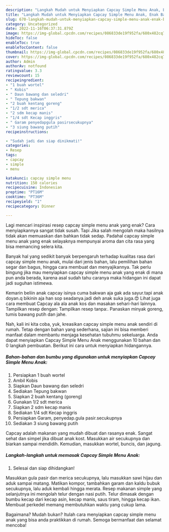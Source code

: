 ```yaml
---
description: "Langkah Mudah untuk Menyiapkan Capcay Simple Menu Anak, Enak Banget"
title: "Langkah Mudah untuk Menyiapkan Capcay Simple Menu Anak, Enak Banget"
slug: 670-langkah-mudah-untuk-menyiapkan-capcay-simple-menu-anak-enak-banget
category: Uncategorized
date: 2022-11-16T06:37:31.879Z
image: https://img-global.cpcdn.com/recipes/086833de19f952fa/680x482cq70/capcay-simple-menu-anak-foto-resep-utama.jpg
hideToc: false
enableToc: true
enableTocContent: false
thumbnail: https://img-global.cpcdn.com/recipes/086833de19f952fa/680x482cq70/capcay-simple-menu-anak-foto-resep-utama.jpg
cover: https://img-global.cpcdn.com/recipes/086833de19f952fa/680x482cq70/capcay-simple-menu-anak-foto-resep-utama.jpg
author: Admin
authorAv: notfound
ratingvalue: 3.3
reviewcount: 15
recipeingredient:
- "1 buah wortel"
- " Kobis"
- " Daun bawang dan seledri"
- " Tepung bakwan"
- "2 buah kentang goreng"
- "1/2 sdt merica"
- "2 sdm kecap manis"
- "1/4 sdt Kecap inggris"
- " Garam penyedapgula pasirsecukupnya"
- "3 siung bawang putih"
recipeinstructions:

- "Sudah jadi dan siap dinikmati!"
categories:
- Resep
tags:
- capcay
- simple
- menu

katakunci: capcay simple menu 
nutrition: 150 calories
recipecuisine: Indonesian
preptime: "PT16M"
cooktime: "PT36M"
recipeyield: "1"
recipecategory: Dinner

---
```



Lagi mencari inspirasi resep capcay simple menu anak yang enak? Cara menyiapkannya sangat tidak susah. Tapi Jika salah mengolah maka hasilnya tidak akan memuaskan dan bahkan tidak sedap. Padahal capcay simple menu anak yang enak selayaknya mempunyai aroma dan cita rasa yang bisa memancing selera kita.


Banyak hal yang sedikit banyak berpengaruh terhadap kualitas rasa dari capcay simple menu anak, mulai dari jenis bahan, lalu pemilihan bahan segar dan bagus, hingga cara membuat dan menyajikannya. Tak perlu bingung jika mau menyiapkan capcay simple menu anak yang enak di mana pun anda berada, karena asal sudah tahu caranya maka hidangan ini dapat jadi suguhan istimewa.

Kemarin beliin anak capcay isinya cuma bakwan aja gak ada sayur.tapi anak doyan.q bikinin aja han sop seadanya.jadi deh anak suka juga.😍 Lihat juga cara membuat Capcay ala ala anak kos dan masakan sehari-hari lainnya. Tampilkan resep dengan: Tampilkan resep tanpa:. Panaskan minyak goreng, tumis bawang putih dan jahe.


Nah, kali ini kita coba, yuk, kreasikan capcay simple menu anak sendiri di rumah. Tetap dengan bahan yang sederhana, sajian ini bisa memberi manfaat dalam membantu menjaga kesehatan tubuhmu sekeluarga. Anda dapat menyiapkan Capcay Simple Menu Anak menggunakan 10 bahan dan 0 langkah pembuatan. Berikut ini cara untuk menyiapkan hidangannya.

<!--inarticleads1-->

##### Bahan-bahan dan bumbu yang digunakan untuk menyiapkan Capcay Simple Menu Anak:

1. Persiapkan 1 buah wortel
1. Ambil  Kobis
1. Siapkan  Daun bawang dan seledri
1. Sediakan  Tepung bakwan
1. Siapkan 2 buah kentang (goreng)
1. Gunakan 1/2 sdt merica
1. Siapkan 2 sdm kecap manis
1. Sediakan 1/4 sdt Kecap inggris
1. Persiapkan  Garam, penyedap.gula pasir.secukupnya
1. Sediakan 3 siung bawang putih


Capcay adalah makanan yang mudah dibuat dan rasanya enak. Sangat sehat dan simpel jika dibuat anak kost. Masukkan air secukupnya dan biarkan sampai mendidih. Kemudian, masukkan wortel, buncis, dan jagung. 

<!--inarticleads2-->

##### Langkah-langkah untuk memasak Capcay Simple Menu Anak:


1. Selesai dan siap dihidangkan!

Masukkan gula pasir dan merica secukupnya, lalu masukkan sawi hijau dan aduk sampai matang. Matikan kompor, tambahkan garam dan kaldu bubuk secukupnya, lalu aduk kembali hingga merata. Resep makanan simple yang selanjutnya ini mengolah telur dengan nasi putih. Telur dimasak dengan bumbu kecap dari kecap asin, kecap manis, saus tiram, hingga kecap ikan. Membuat perkedel memang membutuhkan waktu yang cukup lama. 

Bagaimana? Mudah bukan? Itulah cara menyiapkan capcay simple menu anak yang bisa anda praktikkan di rumah. Semoga bermanfaat dan selamat mencoba!
